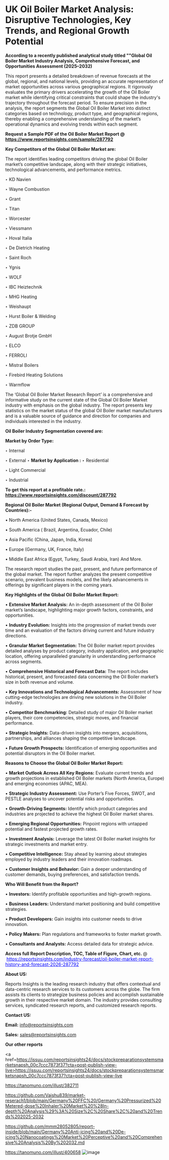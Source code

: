 # UK Oil Boiler Market Analysis: Disruptive Technologies, Key Trends, and Regional Growth Potential

<strong>According to a recently published analytical study titled ""Global Oil Boiler Market Industry Analysis, Comprehensive Forecast, and Opportunities Assessment (2025–2032)</strong>

This report presents a detailed breakdown of revenue forecasts at the global, regional, and national levels, providing an accurate representation of market opportunities across various geographical regions. It rigorously evaluates the primary drivers accelerating the growth of the Oil Boiler market while identifying critical constraints that could shape the industry's trajectory throughout the forecast period. To ensure precision in the analysis, the report segments the Global Oil Boiler Market into distinct categories based on technology, product type, and geographical regions, thereby enabling a comprehensive understanding of the market’s operational dynamics and evolving trends within each segment.

<strong>Request a Sample PDF of the Oil Boiler Market Report </strong><strong>@<a href=https://www.reportsinsights.com/sample/287792 style=color:#0000ff;> https://www.reportsinsights.com/sample/287792</a></strong></font>

<strong>Key Competitors of the Global Oil Boiler Market are:</strong>

The report identifies leading competitors driving the global Oil Boiler market’s competitive landscape, along with their strategic initiatives, technological advancements, and performance metrics.

‣ KD Navien

‣ Wayne Combustion

‣ Grant

‣ Titan

‣ Worcester

‣ Viessmann

‣ Hoval Italia

‣ De Dietrich Heating

‣ Saint Roch

‣ Ygnis

‣ WOLF

‣ IBC Heiztechnik

‣ MHG Heating

‣ Weishaupt

‣ Hurst Boiler & Welding

‣ ZDB GROUP

‣ August Brotje GmbH

‣ ELCO

‣ FERROLI

‣ Mistral Boilers

‣ Firebird Heating Solutions

‣ Warmflow

The ‘Global Oil Boiler Market Research Report’ is a comprehensive and informative study on the current state of the Global Oil Boiler Market industry with emphasis on the global industry. The report presents key statistics on the market status of the global Oil Boiler market manufacturers and is a valuable source of guidance and direction for companies and individuals interested in the industry.

<strong>Oil Boiler Industry Segmentation covered are:</strong>

<strong>Market by Order Type: </strong>

‣ Internal

‣ External
‣ 
<strong>Market by Application :</strong>
‣ Residential

‣ Light Commercial

‣ Industrial

<strong>To get this report at a profitable rate.: <a href=https://www.reportsinsights.com/discount/287792 style=color:#0000ff;>https://www.reportsinsights.com/discount/287792</a></strong></font>

<strong>Regional Oil Boiler Market (Regional Output, Demand &amp; Forecast by Countries):-</strong>

• North America (United States, Canada, Mexico)

• South America ( Brazil, Argentina, Ecuador, Chile)

• Asia Pacific (China, Japan, India, Korea)

• Europe (Germany, UK, France, Italy)

• Middle East Africa (Egypt, Turkey, Saudi Arabia, Iran) And More.

The research report studies the past, present, and future performance of the global market. The report further analyzes the present competitive scenario, prevalent business models, and the likely advancements in offerings by significant players in the coming years.

<strong>Key Highlights of the Global Oil Boiler Market Report:</strong>

• <strong>Extensive Market Analysis:</strong> An in-depth assessment of the Oil Boiler market’s landscape, highlighting major growth factors, constraints, and opportunities.

• <strong>Industry Evolution:</strong> Insights into the progression of market trends over time and an evaluation of the factors driving current and future industry directions.

• <strong>Granular Market Segmentation:</strong> The Oil Boiler market report provides detailed analyses by product category, industry application, and geographic location, offering unparalleled granularity in understanding performance across segments.

• <strong>Comprehensive Historical and Forecast Data:</strong> The report includes historical, present, and forecasted data concerning the Oil Boiler market’s size in both revenue and volume.

• <strong>Key Innovations and Technological Advancements:</strong> Assessment of how cutting-edge technologies are driving new solutions in the Oil Boiler industry.

• <strong>Competitor Benchmarking:</strong> Detailed study of major Oil Boiler market players, their core competencies, strategic moves, and financial performance.

• <strong>Strategic Insights:</strong> Data-driven insights into mergers, acquisitions, partnerships, and alliances shaping the competitive landscape.

• <strong>Future Growth Prospects:</strong> Identification of emerging opportunities and potential disruptors in the Oil Boiler market.

<strong>Reasons to Choose the Global Oil Boiler Market Report:</strong>

• <strong>Market Outlook Across All Key Regions:</strong> Evaluate current trends and growth projections in established Oil Boiler markets (North America, Europe) and emerging economies (APAC, MEA).

• <strong>Strategic Industry Assessment:</strong> Use Porter’s Five Forces, SWOT, and PESTLE analyses to uncover potential risks and opportunities.

• <strong>Growth-Driving Segments:</strong> Identify which product categories and industries are projected to achieve the highest Oil Boiler market shares.

• <strong>Emerging Regional Opportunities:</strong> Pinpoint regions with untapped potential and fastest projected growth rates.

• <strong>Investment Analysis:</strong> Leverage the latest Oil Boiler market insights for strategic investments and market entry.

• <strong>Competitive Intelligence:</strong> Stay ahead by learning about strategies employed by industry leaders and their innovation roadmaps.

• <strong>Customer Insights and Behavior:</strong> Gain a deeper understanding of customer demands, buying preferences, and satisfaction trends.

<strong>Who Will Benefit from the Report?</strong>

• <strong>Investors:</strong> Identify profitable opportunities and high-growth regions.

• <strong>Business Leaders:</strong> Understand market positioning and build competitive strategies.

• <strong>Product Developers:</strong> Gain insights into customer needs to drive innovation.

• <strong>Policy Makers:</strong> Plan regulations and frameworks to foster market growth.

• <strong>Consultants and Analysts:</strong> Access detailed data for strategic advice.
</ul>
<strong>Access full Report Description, TOC, Table of Figure, Chart, etc. </strong>@  <a href=https://reportsinsights.com/industry-forecast/oil-boiler-market-report-history-and-forecast-2026-287792 style=color:#0000ff;>https://reportsinsights.com/industry-forecast/oil-boiler-market-report-history-and-forecast-2026-287792</a></font>

<strong><strong>About US</strong>:</strong>

Reports Insights is the leading research industry that offers contextual and data-centric research services to its customers across the globe. The firm assists its clients to strategize business policies and accomplish sustainable growth in their respective market domain. The industry provides consulting services, syndicated research reports, and customized research reports.

<strong>Contact US:</strong>

<p class=""""><b>Email:</b> <a href=mailto:info@reportsinsights.com>info@reportsinsights.com</a></p>
<p class=""""><b>Sales:</b> <a href=mailto:sales@reportsinsights.com>sales@reportsinsights.com</a></p>

<strong>Our other reports</strong>

<a href=https://issuu.com/reportsinsights24/docs/stockpreparationsystemsmarketsnapsh_00c7ccc7873f37?cta=post-publish-view-live>https://issuu.com/reportsinsights24/docs/stockpreparationsystemsmarketsnapsh_00c7ccc7873f37?cta=post-publish-view-live</a>

<a href=https://tanomuno.com/illust/382711>https://tanomuno.com/illust/382711</a>

<a href=https://github.com/Vaishu839/market-reserach1/blob/main/Germany%20FFC%20/Germany%20Pressurized%20Metered-dose%20Inhaler%20Market%20%28In-depth%20Analysis%29%3A%20Size%2C%20Share%2C%20and%20Trends%202025-2032>https://github.com/Vaishu839/market-reserach1/blob/main/Germany%20FFC%20/Germany%20Pressurized%20Metered-dose%20Inhaler%20Market%20%28In-depth%20Analysis%29%3A%20Size%2C%20Share%2C%20and%20Trends%202025-2032</a>

<a href=https://github.com/mmm28052805/report-inside/blob/main/Germany%20Anti-icing%20and%20De-icing%20Nanocoatings%20Market%20Perceptive%20and%20Comprehensive%20Analysis%20By%202032.md>https://github.com/mmm28052805/report-inside/blob/main/Germany%20Anti-icing%20and%20De-icing%20Nanocoatings%20Market%20Perceptive%20and%20Comprehensive%20Analysis%20By%202032.md</a>

<a href=https://tanomuno.com/illust/400658>https://tanomuno.com/illust/400658</a>
![image](https://github.com/user-attachments/assets/c9156b59-f842-4c33-bfbe-cb233a86f5f0)
